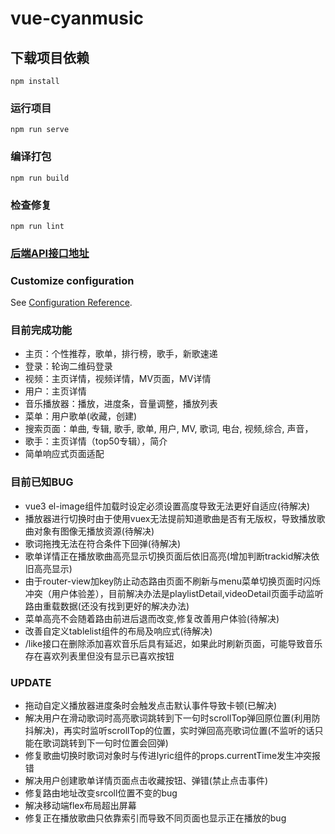 # vue-cyanmusic

## 下载项目依赖
```
npm install
```

### 运行项目
```
npm run serve
```

### 编译打包
```
npm run build
```

### 检查修复
```
npm run lint
```

### [后端API接口地址](https://github.com/Bomtasticmiss/NeteaseCloudMusicApi.git)

### Customize configuration
See [Configuration Reference](https://cli.vuejs.org/config/).


### 目前完成功能

- 主页：个性推荐，歌单，排行榜，歌手，新歌速递
- 登录：轮询二维码登录
- 视频：主页详情，视频详情，MV页面，MV详情
- 用户：主页详情
- 音乐播放器：播放，进度条，音量调整，播放列表
- 菜单：用户歌单(收藏，创建)
- 搜索页面：单曲, 专辑,  歌手, 歌单, 用户, MV,  歌词,  电台,  视频,综合, 声音，
- 歌手：主页详情（top50专辑），简介
- 简单响应式页面适配

### 目前已知BUG
- vue3 el-image组件加载时设定必须设置高度导致无法更好自适应(待解决)
- 播放器进行切换时由于使用vuex无法提前知道歌曲是否有无版权，导致播放歌曲对象有图像无播放资源(待解决)
- 歌词拖拽无法在符合条件下回弹(待解决)
- 歌单详情正在播放歌曲高亮显示切换页面后依旧高亮(增加判断trackid解决依旧高亮显示)
- 由于router-view加key防止动态路由页面不刷新与menu菜单切换页面时闪烁冲突（用户体验差），目前解决办法是playlistDetail,videoDetail页面手动监听路由重载数据(还没有找到更好的解决办法)
- 菜单高亮不会随着路由前进后退而改变,修复改善用户体验(待解决)
- 改善自定义tablelist组件的布局及响应式(待解决)
- /like接口在删除添加喜欢音乐后具有延迟，如果此时刷新页面，可能导致音乐存在喜欢列表里但没有显示已喜欢按钮
### UPDATE
- 拖动自定义播放器进度条时会触发点击默认事件导致卡顿(已解决)
- 解决用户在滑动歌词时高亮歌词跳转到下一句时scrollTop弹回原位置(利用防抖解决)，再实时监听scrollTop的位置，实时弹回高亮歌词位置(不监听的话只能在歌词跳转到下一句时位置会回弹)
- 修复歌曲切换时歌词对象时与传进lyric组件的props.currentTime发生冲突报错
- 解决用户创建歌单详情页面点击收藏按钮、弹错(禁止点击事件)
- 修复路由地址改变srcoll位置不变的bug
- 解决移动端flex布局超出屏幕
- 修复正在播放歌曲只依靠索引而导致不同页面也显示正在播放的bug 

